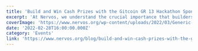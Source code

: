 ```yaml
---
title: 'Build and Win Cash Prizes with the Gitcoin GR 13 Hackathon Sponsored by Nervos!'
excerpt: 'At Nervos, we understand the crucial importance that builders play in creating a viable and functional Web3.0 on our platform. So therefore we want to encourage, as well as foster the next wave of dev'
coverImage: 'https://www.nervos.org/wp-content/uploads/2022/03/Generic-2022-template-810x456.png'
date: '2022-02-28T16:00:00.000Z'
category: 'Events'
link: 'https://www.nervos.org/blog/build-and-win-cash-prizes-with-the-gitcoin-gr-13-hackathon-sponsored-by-nervos'
---
```


